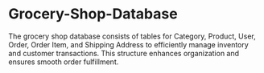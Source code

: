 # Grocery-Shop-Database
The grocery shop database consists of tables for Category, Product, User, Order, Order Item, and Shipping Address to efficiently manage inventory and customer transactions. This structure enhances organization and ensures smooth order fulfillment.
